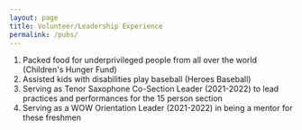 ```yaml
---
layout: page
title: Volunteer/Leadership Experience
permalink: /pubs/
---
```

1. Packed food for underprivileged people from all over the world (Children's Hunger Fund)
2. Assisted kids with disabilities play baseball (Heroes Baseball)
3. Serving as Tenor Saxophone Co-Section Leader (2021-2022) to lead practices and performances for the 15 person section
4. Serving as a WOW Orientation Leader (2021-2022) in being a mentor for these freshmen

